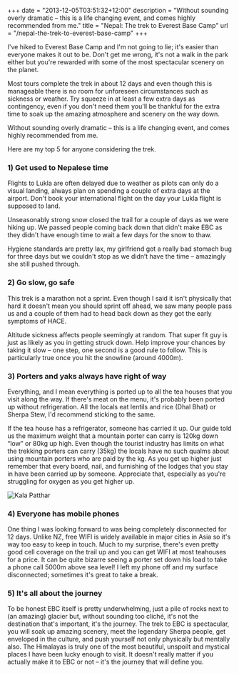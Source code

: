 +++
date = "2013-12-05T03:51:32+12:00"
description = "Without sounding overly dramatic – this is a life changing event, and comes highly recommended from me."
title = "Nepal: The trek to Everest Base Camp"
url = "/nepal-the-trek-to-everest-base-camp"
+++

I've hiked to Everest Base Camp and I'm not going to lie; it's easier than everyone makes it out to be. Don't get me wrong, it's not a walk in the park either but you're rewarded with some of the most spectacular scenery on the planet.

Most tours complete the trek in about 12 days and even though this is manageable there is no room for unforeseen circumstances such as sickness or weather. Try squeeze in at least a few extra days as contingency, even if you don't need them you'll be thankful for the extra time to soak up the amazing atmosphere and scenery on the way down.

Without sounding overly dramatic – this is a life changing event, and comes highly recommended from me. 

Here are my top 5 for anyone considering the trek.

### 1) Get used to Nepalese time

Flights to Lukla are often delayed due to weather as pilots can only do a visual landing, always plan on spending a couple of extra days at the airport. Don't book your international flight on the day your Lukla flight is supposed to land.

Unseasonably strong snow closed the trail for a couple of days as we were hiking up. We passed people coming back down that didn't make EBC as they didn't have enough time to wait a few days for the snow to thaw.

Hygiene standards are pretty lax, my girlfriend got a really bad stomach bug for three days but we couldn't stop as we didn’t have the time – amazingly she still pushed through.

### 2) Go slow, go safe

This trek is a marathon not a sprint. Even though I said it isn't physically that hard it doesn't mean you should sprint off ahead, we saw many people pass us and a couple of them had to head back down as they got the early symptoms of HACE. 

Altitude sickness affects people seemingly at random. That super fit guy is just as likely as you in getting struck down. Help improve your chances by taking it slow – one step, one second is a good rule to follow. This is particularly true once you hit the snowline (around 4000m).

### 3) Porters and yaks always have right of way

Everything, and I mean everything is ported up to all the tea houses that you visit along the way. If there's meat on the menu, it's probably been ported up without refrigeration. All the locals eat lentils and rice (Dhal Bhat) or Sherpa Stew, I'd recommend sticking to the same. 

If the tea house has a refrigerator, someone has carried it up. Our guide told us the maximum weight that a mountain porter can carry is 120kg down “low” or 80kg up high. Even though the tourist industry has limits on what the trekking porters can carry (35kg) the locals have no such qualms about using mountain porters who are paid by the kg. As you get up higher just remember that every board, nail, and furnishing of the lodges that you stay in have been carried up by someone. Appreciate that, especially as you're struggling for oxygen as you get higher up. 

![Kala Patthar](/images/nepal-to-ebc-summit-web.jpg)

### 4) Everyone has mobile phones

One thing I was looking forward to was being completely disconnected for 12 days. Unlike NZ, free WIFI is widely available in major cities in Asia so it's way too easy to keep in touch. Much to my surprise, there's even pretty good cell coverage on the trail up and you can get WIFI at most teahouses for a price. It can be quite bizarre seeing a porter set down his load to take a phone call 5000m above sea level! I left my phone off and my surface disconnected; sometimes it's great to take a break.

### 5) It's all about the journey

To be honest EBC itself is pretty underwhelming, just a pile of rocks next to (an amazing) glacier but, without sounding too cliché, it's not the destination that's important, it's the journey. The trek to EBC is spectacular, you will soak up amazing scenery, meet the legendary Sherpa people, get enveloped in the culture, and push yourself not only physically but mentally also. The Himalayas is truly one of the most beautiful, unspoilt and mystical places I have been lucky enough to visit. It doesn't really matter if you actually make it to EBC or not – it's the journey that will define you.